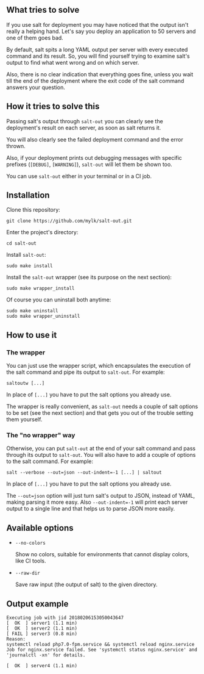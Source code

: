 ## What tries to solve

If you use salt for deployment you may have noticed that the output isn't really a helping hand.
Let's say you deploy an application to 50 servers and one of them goes bad.

By default, salt spits a long YAML output per server with every executed command and its result.
So, you will find yourself trying to examine salt's output to find what went wrong and on which
server.

Also, there is no clear indication that everything goes fine, unless you wait till the end
of the deployment where the exit code of the salt command answers your question.

## How it tries to solve this

Passing salt's output through `salt-out` you can clearly see the deployment's result on each
server, as soon as salt returns it.

You will also clearly see the failed deployment command and the error thrown.

Also, if your deployment prints out debugging messages with specific prefixes (`[DEBUG]`, `[WARNING]`),
`salt-out` will let them be shown too.

You can use `salt-out` either in your terminal or in a CI job.

## Installation

Clone this repository:

```
git clone https://github.com/mylk/salt-out.git
```

Enter the project's directory:

```
cd salt-out
```

Install `salt-out`:

```
sudo make install
```

Install the `salt-out` wrapper (see its purpose on the next section):

```
sudo make wrapper_install
```

Of course you can uninstall both anytime:

```
sudo make uninstall
sudo make wrapper_uninstall
```

## How to use it

### The wrapper

You can just use the wrapper script, which encapsulates the execution of the salt command and pipe its
output to `salt-out`. For example:

```
saltoutw [...]
```

In place of `[...]` you have to put the salt options you already use.

The wrapper is really convenient, as `salt-out` needs a couple of salt options to be set (see the next section)
and that gets you out of the trouble setting them yourself.

### The "no wrapper" way

Otherwise, you can put `salt-out` at the end of your salt command and pass through its output to `salt-out`.
You will also have to add a couple of options to the salt command.
For example:

```
salt --verbose --out=json --out-indent=-1 [...] | saltout
```

In place of `[...]` you have to put the salt options you already use.

The `--out=json` option will just turn salt's output to JSON, instead of YAML, making parsing it more easy.
Also `--out-indent=-1` will print each server output to a single line and that helps us to parse JSON
more easily.

## Available options

- `--no-colors`

  Show no colors, suitable for environments that cannot display colors, like CI tools.

- `--raw-dir`

  Save raw input (the output of salt) to the given directory.

## Output example

```
Executing job with jid 20180206153050043647
[  OK  ] server1 (1.1 min)
[  OK  ] server2 (1.1 min)
[ FAIL ] server3 (0.8 min)
Reason:
systemctl reload php7.0-fpm.service && systemctl reload nginx.service
Job for nginx.service failed. See 'systemctl status nginx.service' and 'journalctl -xn' for details.

[  OK  ] server4 (1.1 min)
```
